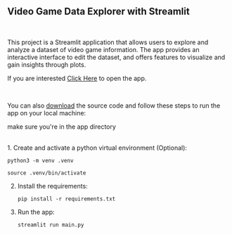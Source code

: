## Video Game Data Explorer with Streamlit

<br>

This project is a Streamlit application that allows users to explore and analyze a dataset of video game information. The app provides an interactive interface to edit the dataset, and offers features to visualize and gain insights through plots.

If you are interested [Click Here](https://video-game-data-explorer.streamlit.app/) to open the app.

<br>

You can also [download](https://github.com/Meli00Cka/video-game-data-explorer/archive/refs/heads/main.zip) the source code and follow these steps to run the app on your local machine:

make sure you're in the app directory

<br>
1. Create and activate a python virtual environment (Optional):


   ```
   python3 -m venv .venv
   ```
   ```
   source .venv/bin/activate
   ```
   
2. Install the requirements:
   ```
   pip install -r requirements.txt
   ```
   
3. Run the app:
   ```
   streamlit run main.py
   ```
